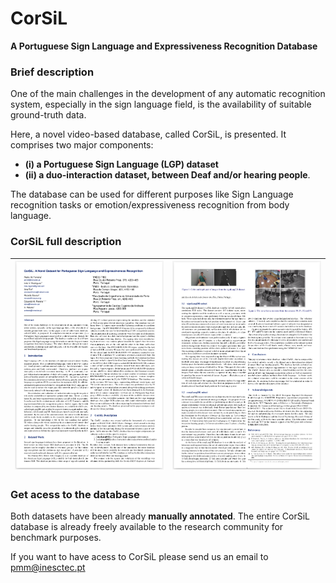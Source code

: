 # CorSiL
**A Portuguese Sign Language and Expressiveness Recognition Database**

### Brief description

One of the main challenges in the development of any automatic recognition system, especially in the sign language field, is the availability of suitable ground-truth data. 

Here, a novel video-based database, called CorSiL, is presented. It comprises two major components: 
- **(i) a Portuguese Sign Language (LGP) dataset**
- **(ii) a duo-interaction dataset, between Deaf and/or hearing people**.

The database can be used for different purposes like Sign Language recognition tasks or emotion/expressiveness recognition from body language.

### CorSiL full description

| [![VideoBlocks](./paper/print_page_1.png)](https://github.com/pmmf/CorSiL/blob/master/paper/CorSiL_paper.pdf)  | [![AudioBlocks](./paper/print_page_2.png)](https://github.com/pmmf/CorSiL/blob/master/paper/CorSiL_paper.pdf) |
|:---:|:---:|


### Get acess to the database

Both datasets have been already **manually annotated**. The entire CorSiL database is already freely available to the research community for benchmark purposes. 

If you want to have acess to CorSiL please send us an email to pmm@inesctec.pt

